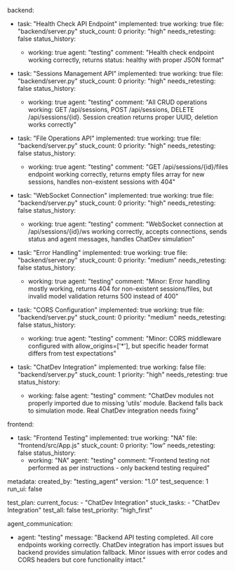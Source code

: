 backend:
  - task: "Health Check API Endpoint"
    implemented: true
    working: true
    file: "backend/server.py"
    stuck_count: 0
    priority: "high"
    needs_retesting: false
    status_history:
      - working: true
        agent: "testing"
        comment: "Health check endpoint working correctly, returns status: healthy with proper JSON format"

  - task: "Sessions Management API"
    implemented: true
    working: true
    file: "backend/server.py"
    stuck_count: 0
    priority: "high"
    needs_retesting: false
    status_history:
      - working: true
        agent: "testing"
        comment: "All CRUD operations working: GET /api/sessions, POST /api/sessions, DELETE /api/sessions/{id}. Session creation returns proper UUID, deletion works correctly"

  - task: "File Operations API"
    implemented: true
    working: true
    file: "backend/server.py"
    stuck_count: 0
    priority: "high"
    needs_retesting: false
    status_history:
      - working: true
        agent: "testing"
        comment: "GET /api/sessions/{id}/files endpoint working correctly, returns empty files array for new sessions, handles non-existent sessions with 404"

  - task: "WebSocket Connection"
    implemented: true
    working: true
    file: "backend/server.py"
    stuck_count: 0
    priority: "high"
    needs_retesting: false
    status_history:
      - working: true
        agent: "testing"
        comment: "WebSocket connection at /api/sessions/{id}/ws working correctly, accepts connections, sends status and agent messages, handles ChatDev simulation"

  - task: "Error Handling"
    implemented: true
    working: true
    file: "backend/server.py"
    stuck_count: 0
    priority: "medium"
    needs_retesting: false
    status_history:
      - working: true
        agent: "testing"
        comment: "Minor: Error handling mostly working, returns 404 for non-existent sessions/files, but invalid model validation returns 500 instead of 400"

  - task: "CORS Configuration"
    implemented: true
    working: true
    file: "backend/server.py"
    stuck_count: 0
    priority: "medium"
    needs_retesting: false
    status_history:
      - working: true
        agent: "testing"
        comment: "Minor: CORS middleware configured with allow_origins=['*'], but specific header format differs from test expectations"

  - task: "ChatDev Integration"
    implemented: true
    working: false
    file: "backend/server.py"
    stuck_count: 1
    priority: "high"
    needs_retesting: true
    status_history:
      - working: false
        agent: "testing"
        comment: "ChatDev modules not properly imported due to missing 'utils' module. Backend falls back to simulation mode. Real ChatDev integration needs fixing"

frontend:
  - task: "Frontend Testing"
    implemented: true
    working: "NA"
    file: "frontend/src/App.js"
    stuck_count: 0
    priority: "low"
    needs_retesting: false
    status_history:
      - working: "NA"
        agent: "testing"
        comment: "Frontend testing not performed as per instructions - only backend testing required"

metadata:
  created_by: "testing_agent"
  version: "1.0"
  test_sequence: 1
  run_ui: false

test_plan:
  current_focus:
    - "ChatDev Integration"
  stuck_tasks:
    - "ChatDev Integration"
  test_all: false
  test_priority: "high_first"

agent_communication:
  - agent: "testing"
    message: "Backend API testing completed. All core endpoints working correctly. ChatDev integration has import issues but backend provides simulation fallback. Minor issues with error codes and CORS headers but core functionality intact."